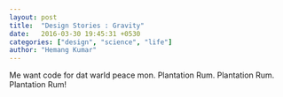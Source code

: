 ```yaml
---
layout: post
title:  "Design Stories : Gravity"
date:   2016-03-30 19:45:31 +0530
categories: ["design", "science", "life"]
author: "Hemang Kumar"
---
```


Me want code for dat warld peace mon. Plantation Rum. Plantation Rum. Plantation Rum! 
